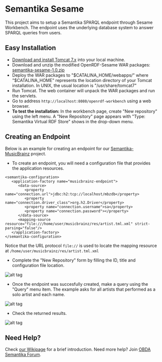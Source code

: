 Semantika Sesame
================

This project aims to setup a Semantika SPARQL endpoint through Sesame Workbench. The endpoint uses the underlying database system to answer SPARQL queries from users.


Easy Installation
-----------------

* [Download and install Tomcat 7.x](http://tomcat.apache.org/download-70.cgi) into your local machine.
* Download and unzip the modified OpenRDF-Sesame WAR packages:
[semantika-sesame-1.0.zip](https://github.com/obidea/semantika-sesame/releases/download/v1.0/semantika-sesame-1.0.zip)
* Deploy the WAR packages to "$CATALINA_HOME/webapps/" where "$CATALINA_HOME" represents the location directory of your
Tomcat installation. In UNIX, the usual location is "/usr/share/tomcat7"
* Run Tomcat. The web container will unpack the WAR packages and run the servlets.
* Go to address `http://localhost:8080/openrdf-workbench` using a web browser.
* **To test the installation:** In the workbench page, create "New repository" using the left menu. A "New Repository"
page appears with "Type: Semantika Virtual RDF Store" shows in the drop-down menu.


Creating an Endpoint
--------------------

Below is an example for creating an endpoint for our [Semantika-MusicBrainz](https://github.com/obidea/semantika-musicbrainz) project.

* To create an endpoint, you will need a configuration file that provides the application resources.
```
<semantika-configuration>
   <application-factory name="musicbrainz-endpoint">
      <data-source>
         <property name="connection.url">jdbc:h2:tcp://localhost/mbzdb</property>
         <property name="connection.driver_class">org.h2.Driver</property>
         <property name="connection.username">sa</property>
         <property name="connection.password"></property>
      </data-source>
      <mapping-source resource="file:///home/user/musicbrainz/res/artist.tml.xml" strict-parsing="false"/>
   </application-factory>
</semantika-configuration>
```
Notice that the URL protocol `file://` is used to locate the mapping resource at `/home/user/musicbrainz/res/artist.tml.xml`

* Complete the "New Repository" form by filling the ID, title and configuration file location.

![alt tag](https://raw.githubusercontent.com/obidea/semantika-sesame/master/img/create-endpoint-1.png)

* Once the endpoint was succesfully created, make a query using the "Query" menu item. The example asks for all artists that performed as a solo artist and each name.

![alt tag](https://raw.githubusercontent.com/obidea/semantika-sesame/master/img/create-endpoint-2.png)

* Check the returned results.

![alt tag](https://raw.githubusercontent.com/obidea/semantika-sesame/master/img/create-endpoint-3.png)


Need Help?
----------

Check [our Wikipage](https://github.com/obidea/semantika-api/wiki) for a brief introduction.
Need more help? Join [OBDA Semantika Forum](https://groups.google.com/forum/#!forum/obda-semantika).
